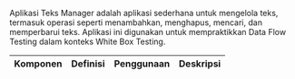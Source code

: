 Aplikasi Teks Manager adalah aplikasi sederhana untuk mengelola teks, termasuk operasi seperti menambahkan, menghapus, mencari, dan memperbarui teks. Aplikasi ini digunakan untuk mempraktikkan Data Flow Testing dalam konteks White Box Testing.

| Komponen           | Definisi          | Penggunaan    | Deskripsi       |
| ------------------ | ----------------- | ------------- | --------------- |
